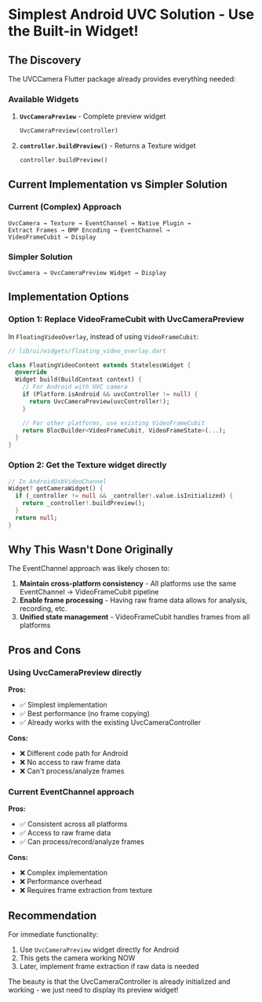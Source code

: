 # Simplest Android UVC Solution - Use the Built-in Widget!

## The Discovery

The UVCCamera Flutter package already provides everything needed:

### Available Widgets

1. **`UvcCameraPreview`** - Complete preview widget
   ```dart
   UvcCameraPreview(controller)
   ```

2. **`controller.buildPreview()`** - Returns a Texture widget
   ```dart
   controller.buildPreview()
   ```

## Current Implementation vs Simpler Solution

### Current (Complex) Approach
```
UvcCamera → Texture → EventChannel → Native Plugin →
Extract Frames → BMP Encoding → EventChannel →
VideoFrameCubit → Display
```

### Simpler Solution
```
UvcCamera → UvcCameraPreview Widget → Display
```

## Implementation Options

### Option 1: Replace VideoFrameCubit with UvcCameraPreview

In `FloatingVideoOverlay`, instead of using `VideoFrameCubit`:

```dart
// lib/ui/widgets/floating_video_overlay.dart

class FloatingVideoContent extends StatelessWidget {
  @override
  Widget build(BuildContext context) {
    // For Android with UVC camera
    if (Platform.isAndroid && uvcController != null) {
      return UvcCameraPreview(uvcController!);
    }

    // For other platforms, use existing VideoFrameCubit
    return BlocBuilder<VideoFrameCubit, VideoFrameState>(...);
  }
}
```

### Option 2: Get the Texture widget directly

```dart
// In AndroidUsbVideoChannel
Widget? getCameraWidget() {
  if (_controller != null && _controller!.value.isInitialized) {
    return _controller!.buildPreview();
  }
  return null;
}
```

## Why This Wasn't Done Originally

The EventChannel approach was likely chosen to:
1. **Maintain cross-platform consistency** - All platforms use the same EventChannel → VideoFrameCubit pipeline
2. **Enable frame processing** - Having raw frame data allows for analysis, recording, etc.
3. **Unified state management** - VideoFrameCubit handles frames from all platforms

## Pros and Cons

### Using UvcCameraPreview directly
**Pros:**
- ✅ Simplest implementation
- ✅ Best performance (no frame copying)
- ✅ Already works with the existing UvcCameraController

**Cons:**
- ❌ Different code path for Android
- ❌ No access to raw frame data
- ❌ Can't process/analyze frames

### Current EventChannel approach
**Pros:**
- ✅ Consistent across all platforms
- ✅ Access to raw frame data
- ✅ Can process/record/analyze frames

**Cons:**
- ❌ Complex implementation
- ❌ Performance overhead
- ❌ Requires frame extraction from texture

## Recommendation

For immediate functionality:
1. Use `UvcCameraPreview` widget directly for Android
2. This gets the camera working NOW
3. Later, implement frame extraction if raw data is needed

The beauty is that the UvcCameraController is already initialized and working - we just need to display its preview widget!